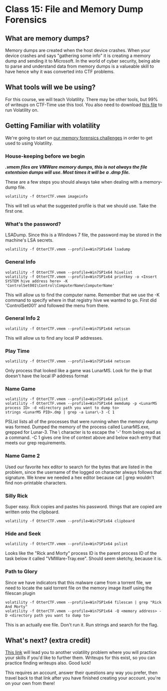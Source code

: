 # Class 15: File and Memory Dump Forensics

## What are memory dumps?
Memory dumps are created when the host device crashes. When your device crashes and says "gathering some info" it is creating a memory dump and sending it to Microsoft. In the world of cyber security, being able to parse and understand data from memory dumps is a valueable skill to have hence why it was converted into CTF problems.

## What tools will we be using?
For this course, we will teach Volatility. There may be other tools, but 99% of writeups on CTF-Time use this tool. You also need to download [this file](https://mega.nz/#!sh8wmCIL!b4tpech4wzc3QQ6YgQ2uZnOmctRZ2duQxDqxbkWYipQ) to run Volatility on.

## Getting Familiar with volatility
We're going to start on [our memory forensics challenges](https://UDCTF.com) in order to get used to using Volatility.

### House-keeping before we begin
***.vmem files are VMWare memory dumps, this is not always the file extentsion dumps will use. Most times it will be a .dmp file.***


These are a few steps you should always take when dealing with a memory-dump file.
```
volatility -f OtterCTF.vmem imageinfo
```
This will tell us what the suggested profile is that we should use. Take the first one. 


### What's the password?
LSADump. Since this is a Windows 7 file, the password may be stored in the machine's LSA secrets.
```
volatility -f OtterCTF.vmem --profile=Win7SP1x64 lsadump
```
### General Info
```
volatility -f OtterCTF.vmem --profile=Win7SP1x64 hivelist
volatility -f OtterCTF.vmem --profile=Win7SP1x64 printkey -o <Insert SYSTEM hive address here> -K 'ControlSet001\Control\ComputerName\ComputerName'
```
This will allow us to find the computer name. Remember that we use the -K command to specify where in that registry hive we wanted to go. First did 'ControlSet001' and followed the menu from there.
### General Info 2
```
volatility -f OtterCTF.vmem --profile=Win7SP1x64 netscan
```
This will allow us to find any local IP addresses. 
### Play Time
```
volatility -f OtterCTF.vmem --profile=Win7SP1x64 netscan
```
Only process that looked like a game was LunarMS. Look for the ip that doesn't have the local IP address format
### Name Game
```
volatility -f OtterCTF.vmem --profile=Win7SP1x64 pslist
volatility -f OtterCTF.vmem --profile=Win7SP1x64 memdump -p <LunarMS process ID> -d <directory path you want to dump to>
strings <LunarMS PID>.dmp | grep -a Lunar\-3 -C 1
```
PSList lists all of the processes that were running when the memory dump was formed. Dumped the memory of the process called LunarMS.exe, grepped for Lunar-3. The \ character is to escape the '-' from being read as a command. -C 1 gives one line of context above and below each entry that meets our grep requirements.

### Name Game 2
Used our favorite hex editor to search for the bytes that are listed in the problem, since the username of the logged on character always follows that signature. We knew we needed a hex editor because cat | grep wouldn't find non-printable characters.

### Silly Rick
Super easy. Rick copies and pastes his password. things that are copied are written onto the clipboard.
```
volatility -f OtterCTF.vmem --profile=Win7SP1x64 clipboard
```

### Hide and Seek
```
volatility -f OtterCTF.vmem --profile=Win7SP1x64 pslist
```
Looks like the "Rick and Morty" process ID is the parent process ID of the task below it called "VMWare-Tray.exe". Should seem sketchy, because it is. 

### Path to Glory
Since we have indicators that this malware came from a torrent file, we need to locate the said torrent file on the memory image itself using the filescan plugin
```
volatility -f OtterCTF.vmem --profile=Win7SP1x64 filescan | grep "Rick And Morty"
volatility -f OtterCTF.vmem --profile=Win7SP1x64 -Q <memory address> -D <directory path you want to dump to>
```
This is an actually exe file. Don't run it. Run strings and search for the flag. 


## What's next? (extra credit)
[This link](https://tryhackme.com/room/forensics) will lead you to another volatility problem where you will practice your skills if you'd like to further them. Writeups for this exist, so you can practice finding writeups also. Good luck!

This requires an account, answer their questions any way you prefer, then travel back to that link after you have finished creating your account. you're on your own from there!
